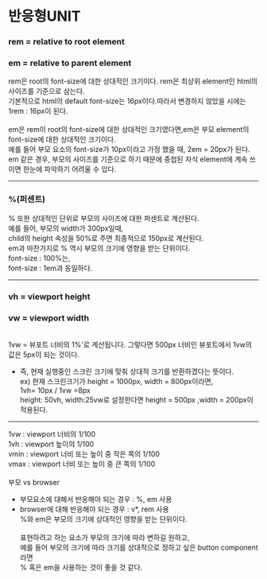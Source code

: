 # 반응형UNIT

### rem = relative to root element

### em = relative to parent element

rem은 root의 font-size에 대한 상대적인 크기이다. rem은 최상위 element인 html의 사이즈를 기준으로 삼는다.</br>
기본적으로 html의 default font-size는 16px이다.따라서 변경하지 않았을 시에는 1rem : 16px이 된다.
</br></br>
em은 rem이 root의 font-size에 대한 상대적인 크기였다면,em은 부모 element의 font-size에 대한 상대적인 크기이다.
</br>
예를 들어 부모 요소의 font-size가 10px이라고 가정 했을 때, 2em = 20px가 된다.
</br>
em 같은 경우, 부모의 사이즈를 기준으로 하기 때문에 중첩된 자식 element에 계속 쓰이면 한눈에 파악하기 어려울 수 있다.
</br>

--- 

### %(퍼센트)

% 또한 상대적인 단위로 부모의 사이즈에 대한 퍼센트로 계산된다. </br>
예를 들어, 부모의 width가 300px일때, </br>
child의 height 속성을 50%로 주면 최종적으로 150px로 계산된다.
</br>
em과 마찬가지로 % 역시 부모의 크기에 영향을 받는 단위이다.
</br>
font-size : 100%는,</br>
font-size : 1em과 동일하다.
</br>

---

### vh = viewport height

### vw = viewport width

</br>
1vw = 뷰포트 너비의 1%'로 계산됩니다.
그렇다면 500px 너비인 뷰포트에서 1vw의 값은 5px이 되는 것이다.
</br>

- 즉, 현재 실행중인 스크린 크기에 맞춰 상대적 크기를 반환하겠다는 뜻이다.</br>
  ex) 현재 스크린크기가 height = 1000px, width = 800px이라면, </br>
  1vh= 10px / 1vw =8px</br>
  height: 50vh, width:25vw로 설정한다면 height = 500px ,width = 200px이 적용된다.

---

1vw : viewport 너비의 1/100
</br>
1vh : viewport 높이의 1/100
</br>
vmin : viewport 너비 또는 높이 중 작은 쪽의 1/100
</br>
vmax : viewport 너비 또는 높이 중 큰 쪽의 1/100
</br>
</br>
부모 vs browser

- 부모요소에 대해서 반응해야 되는 경우 : %, em 사용
- browser에 대해 반응해야 되는 경우 : v\*, rem 사용
  </br>
  %와 em은 부모의 크기에 상대적인 영향을 받는 단위이다. </br></br>
  표현하려고 하는 요소가 부모의 크기에 따라 변하길 원하고,</br>
  예를 들어 부모의 크기에 따라 크기를 상대적으로 정하고 싶은 button component라면 </br>
  % 혹은 em을 사용하는 것이 좋을 것 같다.
